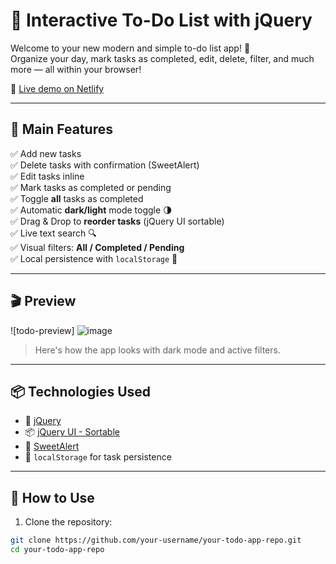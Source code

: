 # 📝 Interactive To-Do List with jQuery

Welcome to your new modern and simple to-do list app! 🚀  
Organize your day, mark tasks as completed, edit, delete, filter, and much more — all within your browser!

📍 [Live demo on Netlify](https://flourishing-druid-bb224c.netlify.app/)

---

## 🧰 Main Features

✅ Add new tasks  
✅ Delete tasks with confirmation (SweetAlert)  
✅ Edit tasks inline  
✅ Mark tasks as completed or pending  
✅ Toggle **all** tasks as completed  
✅ Automatic **dark/light** mode toggle 🌗  
✅ Drag & Drop to **reorder tasks** (jQuery UI sortable)  
✅ Live text search 🔍  
✅ Visual filters: **All / Completed / Pending**  
✅ Local persistence with `localStorage` 💾

---

## 🎬 Preview

![todo-preview] ![image](https://github.com/user-attachments/assets/0932e544-863d-4657-8dc5-2351049e3875)

> Here's how the app looks with dark mode and active filters.

---

## 📦 Technologies Used

- 🧪 [jQuery](https://jquery.com/)
- 📦 [jQuery UI - Sortable](https://jqueryui.com/sortable/)
- 🍬 [SweetAlert](https://sweetalert.js.org/)
- 💾 `localStorage` for task persistence

---

## 🚀 How to Use

1. Clone the repository:

```bash
git clone https://github.com/your-username/your-todo-app-repo.git
cd your-todo-app-repo
